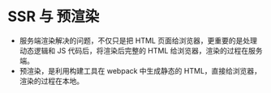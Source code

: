 # SSR 与 预渲染

* 服务端渲染解决的问题，不仅只是把 HTML 页面给浏览器，更重要的是处理动态逻辑和 JS 代码后，将渲染后完整的 HTML 给浏览器，渲染的过程在服务端。
* 预渲染，是利用构建工具在 webpack 中生成静态的 HTML，直接给浏览器，渲染的过程在本地。

